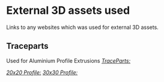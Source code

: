 # External 3D assets used
Links to any websites which was used for external 3D assets.


## Traceparts
Used for Aluminium Profile Extrusions
*[TraceParts:](https://www.traceparts.com/en)*

*[20x20 Profile:](https://www.traceparts.com/en/product/dongguan-forrun-hardware-co-ltd-20-series-aluminium-alloy-profiles-20x20?CatalogPath=FORRUN%3AFORRUN.010.090&Product=50-08062018-115714)*
*[30x30 Profile:](https://www.traceparts.com/en/product/dongguan-forrun-hardware-co-ltd-30-series-aluminium-alloy-profiles-30x30?CatalogPath=FORRUN%3AFORRUN.010.090&Product=50-11062018-085261)*

